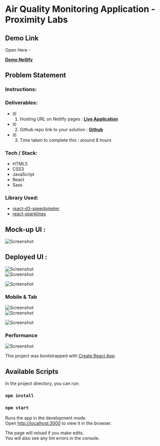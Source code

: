 # Air Quality Monitoring Application - Proximity Labs

## Demo Link

Open Here -

[ **Demo Netlify** ](https://proximity-labs.netlify.app/)
<br/>

## Problem Statement

### Instructions:

### Deliverables:

- [x] 1. Hosting URL on Netlify pages : [ **Live Application** ](https://proximity-labs.netlify.app/)
- [x] 2. Github repo link to your solution : [ **Github** ](https://github.com/dipanshuraz/octo-sniffle)
- [x] 3. Time taken to complete this : around 8 hours

### Tech / Stack:

- HTML5
- CSS3
- JavaScript
- React
- Sass

### Library Used:

- [react-d3-speedometer](https://www.npmjs.com/package/react-d3-speedometer)
- [react-sparklines](http://borisyankov.github.io/react-sparklines/)

## Mock-up UI :

![Screenshot](./screenshots/ui.png)
<br/>

## Deployed UI :

![Screenshot](./screenshots/1.png)
<br/>
![Screenshot](./screenshots/2.png)
<br/>

![Screenshot](./screenshots/3.png)
<br/>

### Mobile & Tab

![Screenshot](./screenshots/4.png)
<br/>
![Screenshot](./screenshots/5.png)
<br/>

![Screenshot](./screenshots/6.png)
<br/>

### Performance

![Screenshot](./screenshots/performance.png)
<br/>

This project was bootstrapped with [Create React App](https://github.com/facebook/create-react-app).

## Available Scripts

In the project directory, you can run:

### `npm install`

### `npm start`

Runs the app in the development mode.<br />
Open [http://localhost:3000](http://localhost:3000) to view it in the browser.

The page will reload if you make edits.<br />
You will also see any lint errors in the console.
